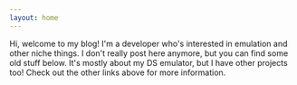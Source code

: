 ```yaml
---
layout: home
---
```


Hi, welcome to my blog! I'm a developer who's interested in emulation and other niche things. I don't really post here anymore, but you can find some old stuff below. It's mostly about my DS emulator, but I have other projects too! Check out the other links above for more information.
